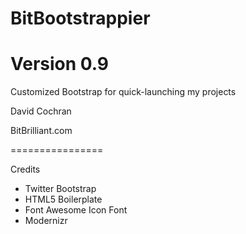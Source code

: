 # BitBootstrappier
Version 0.9
================

Customized Bootstrap for quick-launching my projects

David Cochran

BitBrilliant.com

================

Credits

* Twitter Bootstrap
* HTML5 Boilerplate
* Font Awesome Icon Font
* Modernizr